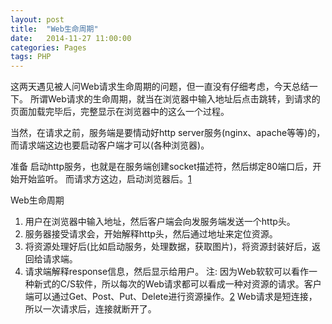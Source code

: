 ```yaml
---
layout: post
title:  "Web生命周期"
date:   2014-11-27 11:00:00
categories: Pages
tags: PHP
---
```


这两天遇见被人问Web请求生命周期的问题，但一直没有仔细考虑，今天总结一下。
所谓Web请求的生命周期，就当在浏览器中输入地址后点击跳转，到请求的页面加载完毕后，完整显示在浏览器中的这么一个过程。

当然，在请求之前，服务端是要情动好http server服务(nginx、apache等等)的，而请求端这边也要启动客户端才可以(各种浏览器)。

准备
启动http服务，也就是在服务端创建socket描述符，然后绑定80端口后，开始开始监听。
而请求方这边，启动浏览器后。[1]

Web生命周期
1. 用户在浏览器中输入地址，然后客户端会向发服务端发送一个http头。
2. 服务器接受请求会，开始解释http头，然后通过地址来定位资源。
3. 将资源处理好后(比如启动服务，处理数据，获取图片)，将资源封装好后，返回给请求端。
4. 请求端解释response信息，然后显示给用户。
注: 因为Web软软可以看作一种新式的C/S软件，所以每次的Web请求都可以看成一种对资源的请求。客户端可以通过Get、Post、Put、Delete进行资源操作。[2]
    Web请求是短连接，所以一次请求后，连接就断开了。


[1]: http://product.china-pub.com/196770
[2]: http://www.ruanyifeng.com/blog/2011/09/restful.html
